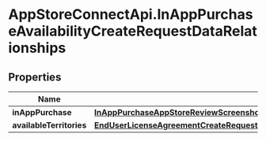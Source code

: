 # AppStoreConnectApi.InAppPurchaseAvailabilityCreateRequestDataRelationships

## Properties

Name | Type | Description | Notes
------------ | ------------- | ------------- | -------------
**inAppPurchase** | [**InAppPurchaseAppStoreReviewScreenshotCreateRequestDataRelationshipsInAppPurchaseV2**](InAppPurchaseAppStoreReviewScreenshotCreateRequestDataRelationshipsInAppPurchaseV2.md) |  | 
**availableTerritories** | [**EndUserLicenseAgreementCreateRequestDataRelationshipsTerritories**](EndUserLicenseAgreementCreateRequestDataRelationshipsTerritories.md) |  | 



